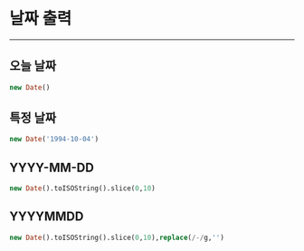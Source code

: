 # 날짜 출력
---

## 오늘 날짜
~~~sql
new Date()
~~~

## 특정 날짜
~~~sql
new Date('1994-10-04')
~~~

## YYYY-MM-DD
~~~sql
new Date().toISOString().slice(0,10)
~~~

## YYYYMMDD
~~~sql
new Date().toISOString().slice(0,10),replace(/-/g,'')
~~~
